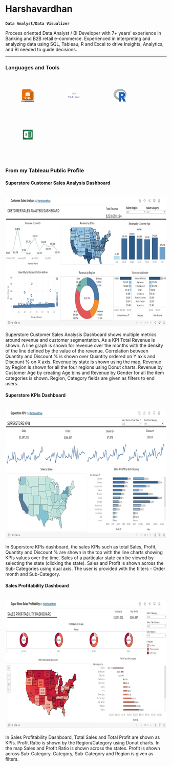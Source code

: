 # Harshavardhan
**`Data Analyst/Data Visualizer`**

Process oriented Data Analyst / BI Developer with 7+ years’ experience in Banking and B2B retail e-commerce. Experienced in interpreting and analyzing data using SQL, Tableau, R and Excel to drive Insights, Analytics, and BI needed to guide decisions.

---
### Languages and Tools

<img src="https://github.com/pharshagowd/pharshagowd/blob/main/SQL.jpg" width="40" height="40" hspace="50" vspace="40"> <img src="https://github.com/pharshagowd/pharshagowd/blob/main/Tableau.png" width="40" height="40" hspace="50" vspace="40"> <img src="https://github.com/pharshagowd/pharshagowd/blob/main/R.png" alt = "R" width="40" height="40" hspace="50" vspace="40"> <img src="https://github.com/pharshagowd/pharshagowd/blob/main/Microsoft Excel.png" width="40" height="40" hspace="50" vspace="40">

#
### From my Tableau Public Profile

#### Superstore Customer Sales Analysis Dashboard
<br/>
<a href = "https://public.tableau.com/app/profile/pharshavardhan/viz/CustomerSalesAnalysis_16597712690590/CustomerSalesAnalysis"> <img src="https://github.com/pharshagowd/pharshagowd/blob/main/CUSTOMER SALES ANALYSIS.jpg" alt = "CUSTOMER SALES ANALYSIS" width="1500" height="400" > </a><br/><br/>
Superstore Customer Sales Analysis Dashboard shows multiple metrics around revenue and customer segmentation. As a KPI Total Revenue is shown. A line graph is shown for revenue over the months with the density of the line defined by the value of the revenue. Correlation between Quantity and Discount % is shown over Quantity ordered on Y axis and Discount % on X axis. Revenue by state is shown using the map, Revenue by Region is shown for all the four regions using Donut charts. Revenue by Customer Age by creating Age bins and Revenue by Gender for all the item categories is shown. Region, Category fields are given as filters to end users.<br/>


#### Superstore KPIs Dashboard
<br/>
<a href = "https://public.tableau.com/app/profile/pharshavardhan/viz/SuperstoreKPIs_16598812459380/SUPERSTOREKPIs_1">
<img src="https://github.com/pharshagowd/pharshagowd/blob/main/SUPERSTORE KPIs.jpg" alt = "SUPERSTORE KPIs" width="1500" height="400" > </a><br/><br/>
In Superstore KPIs dashboard, the sales KPIs such as total Sales, Profit, Quantity and Discount % are shown in the top with the line charts showing KPIs values over the time. Sales of a particular state can be viewed by selecting the state (clicking the state). Sales and Profit is shown across the Sub-Categories using dual axis. The user is provided with the filters - Order month and Sub-Category.

#### Sales Profitability Dashboard
<br/>
<a href = "https://public.tableau.com/app/profile/pharshavardhan/viz/SuperStoreSalesProfitability_16598067804300/SALESPROFITABILITYDASHBOARD"> <img src="https://github.com/pharshagowd/pharshagowd/blob/main/SALES PROFITABILITY.jpg" alt = "SALES PROFITABILITY" width="1500" height="400" > </a><br/><br/>
In Sales Profitability Dashboard, Total Sales and Total Profit are shown as KPIs. Profit Ratio is shown by the Region/Category using Donut charts. In the map Sales and Profit Ratio is shown across the states. Profit is shown across Sub-Category. Category, Sub-Category and Region is given as filters.

